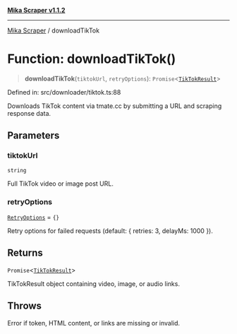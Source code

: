 [**Mika Scraper v1.1.2**](../README.md)

***

[Mika Scraper](../README.md) / downloadTikTok

# Function: downloadTikTok()

> **downloadTikTok**(`tiktokUrl`, `retryOptions`): `Promise`\<[`TikTokResult`](../type-aliases/TikTokResult.md)\>

Defined in: src/downloader/tiktok.ts:88

Downloads TikTok content via tmate.cc by submitting a URL and scraping response data.

## Parameters

### tiktokUrl

`string`

Full TikTok video or image post URL.

### retryOptions

[`RetryOptions`](../interfaces/RetryOptions.md) = `{}`

Retry options for failed requests (default: { retries: 3, delayMs: 1000 }).

## Returns

`Promise`\<[`TikTokResult`](../type-aliases/TikTokResult.md)\>

TikTokResult object containing video, image, or audio links.

## Throws

Error if token, HTML content, or links are missing or invalid.
